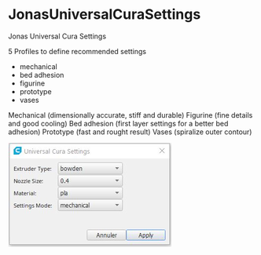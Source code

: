# JonasUniversalCuraSettings
 Jonas Universal Cura Settings
 
 
 5 Profiles to define recommended settings
 
- mechanical
- bed adhesion
- figurine
- prototype
- vases

Mechanical (dimensionally accurate, stiff and durable)
Figurine (fine details and good cooling)
Bed adhesion (first layer settings for a better bed adhesion)
Prototype (fast and rought result)
Vases (spiralize outer contour)


![menuSettings](./doc/settings.jpg)
